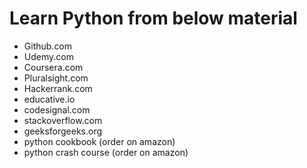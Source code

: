 # Learn Python from below material

- Github.com
- Udemy.com
- Coursera.com
- Pluralsight.com
- Hackerrank.com
- educative.io
- codesignal.com
- stackoverflow.com
- geeksforgeeks.org
- python cookbook (order on amazon)
- python crash course (order on amazon)
